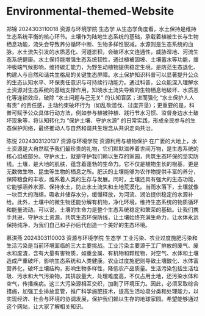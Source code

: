 # Environmental-themed-Website

郑锦 2024303110018 资源与环境学院 生态学
从生态学角度看，水土保持是维持生态系统平衡的核心环节。土壤作为陆地生态系统的基础，承载着植被生长与生物栖息功能，流失会导致养分循环中断、生物多样性锐减。水源则是生态系统的血脉，水土流失引发的水质恶化、河道淤积，会破坏水文连通性，威胁湿地、河流生态系统健康。水土保持能增强生态系统韧性，通过植被固坡、土壤蓄水等功能，缓冲极端气候影响，维持碳汇能力，为野生动植物提供稳定生境，是防范生态退化、构建人与自然和谐共生格局的关键生态屏障。水土保护知识科普可以显著提升公众的生态认知水平、环保责任意识与可持续行动能力。通过科普，公众能深入理解水土资源对生态系统的基础支撑作用，知晓水土流失导致的生物栖息地破坏、水质恶化等连锁效应，破除 “水土问题与己无关” 的认知盲区；进而强化 “水土保护人人有责” 的责任感，主动约束破坏行为（如乱砍滥伐、过度开垦）；更重要的是，科普可赋予公众具体行动方法，例如参与植被种植、践行节水习惯、监督身边水土破坏现象等，将认知转化为 “保护土壤、守护水源” 的日常实践，形成全民参与的生态保护网络，最终推动人与自然和谐共生理念从共识走向共治。

陈悦 2024303120137 资源与环境学院 资源利用与植物保护
在广袤的大地上，水土资源是大自然赋予我们最珍贵的礼物，它们默默滋养着世间万物，是生态系统的核心组成部分。守护水土，就是守护我们赖以生存的家园，共筑生态环保的坚实防线。​
土壤，是大地的肌肤，蕴含着蓬勃的生命力。它不仅是植物生长的根基，更是无数微生物、昆虫等生物的栖息之所。肥沃的土壤能够为农作物提供丰富的养分，保障粮食的丰收，维系着人类的生存与发展。同时，土壤还具有强大的生态功能，它能够涵养水源、保持水土，防止水土流失和土地荒漠化。当雨水落下，土壤就像一块巨大的海绵，吸收并储存水分，缓慢释放，为河流、湖泊提供稳定的水源补给。此外，土壤中的微生物还能分解有机物，净化环境，维持生态系统的物质循环和能量流动。可以说，土壤的生命力是整个生态系统稳定和繁荣的基础。​
让我们携手共进，守护水土资源，共筑生态环保防线，让土壤始终充满生命力，让水体永远保持纯净，为我们自己和子孙后代创造一个美好的生态环境。​

慕淇燕 2024303110003 资源与环境学院 生态学
工业污染、农业过度施肥污染和生活污染是当前环境面临的三大主要挑战。工业污染主要源于工厂排放的废气、废水和废渣，含有大量有害物质，如重金属、有机物和颗粒物，对空气、水体和土壤造成严重破坏，影响生态系统和人类健康。农业过度施肥则导致土壤酸化、水体富营养化，破坏土壤结构，影响生物多样性，降低农产品质量。生活污染包括生活垃圾、污水和大气污染物，其排放量大，处理难度高，不仅占用土地，还污染水体和空气，传播疾病。这三大污染源相互交织，加剧了环境压力。因此，必须采取综合措施，加强工业排放监管，推广科学施肥技术，提高生活垃圾分类和处理能力，以实现经济、社会与环境的协调发展，保护我们赖以生存的地球家园。希望能够通过这个网站，让大家了解相关知识。

